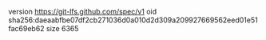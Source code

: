 version https://git-lfs.github.com/spec/v1
oid sha256:daeaabfbe07df2cb271036d0a010d2d309a209927669562eed01e51fac69eb62
size 6365
